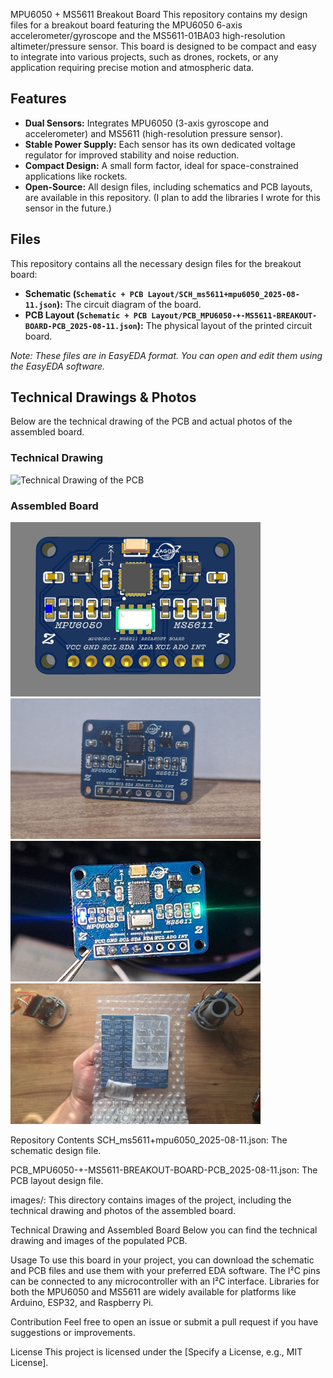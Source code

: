 MPU6050 + MS5611 Breakout Board
This repository contains my design files for a breakout board featuring the MPU6050 6-axis accelerometer/gyroscope and the MS5611-01BA03 high-resolution altimeter/pressure sensor. This board is designed to be compact and easy to integrate into various projects, such as drones, rockets, or any application requiring precise motion and atmospheric data.

## Features

-   **Dual Sensors:** Integrates MPU6050 (3-axis gyroscope and accelerometer) and MS5611 (high-resolution pressure sensor).
-   **Stable Power Supply:** Each sensor has its own dedicated voltage regulator for improved stability and noise reduction.
-   **Compact Design:** A small form factor, ideal for space-constrained applications like rockets.
-   **Open-Source:** All design files, including schematics and PCB layouts, are available in this repository. (I plan to add the libraries I wrote for this sensor in the future.)

## Files

This repository contains all the necessary design files for the breakout board:

-   **Schematic (`Schematic + PCB Layout/SCH_ms5611+mpu6050_2025-08-11.json`):** The circuit diagram of the board.
-   **PCB Layout (`Schematic + PCB Layout/PCB_MPU6050-+-MS5611-BREAKOUT-BOARD-PCB_2025-08-11.json`):** The physical layout of the printed circuit board.

*Note: These files are in EasyEDA format. You can open and edit them using the EasyEDA software.*

## Technical Drawings & Photos

Below are the technical drawing of the PCB and actual photos of the assembled board.

### Technical Drawing

![Technical Drawing of the PCB](image_5cd9bc.png)

### Assembled Board

<img src="Images/3D Model.jpg" width="400" alt="3D Model of PCB Front View">
<img src="Images/Completed PCB_1.jpg" width="400" alt="Assembled PCB Front View">
<img src="Images/Completed PCB_2.jpg" width="400" alt="Powered On PCB Front View">
<img src="Images/Panelized.jpg" width="400" alt="Panelized PCB Pack">

Repository Contents
SCH_ms5611+mpu6050_2025-08-11.json: The schematic design file.

PCB_MPU6050-+-MS5611-BREAKOUT-BOARD-PCB_2025-08-11.json: The PCB layout design file.

images/: This directory contains images of the project, including the technical drawing and photos of the assembled board.

Technical Drawing and Assembled Board
Below you can find the technical drawing and images of the populated PCB.


Usage
To use this board in your project, you can download the schematic and PCB files and use them with your preferred EDA software. The I²C pins can be connected to any microcontroller with an I²C interface. Libraries for both the MPU6050 and MS5611 are widely available for platforms like Arduino, ESP32, and Raspberry Pi.

Contribution
Feel free to open an issue or submit a pull request if you have suggestions or improvements.

License
This project is licensed under the [Specify a License, e.g., MIT License].
